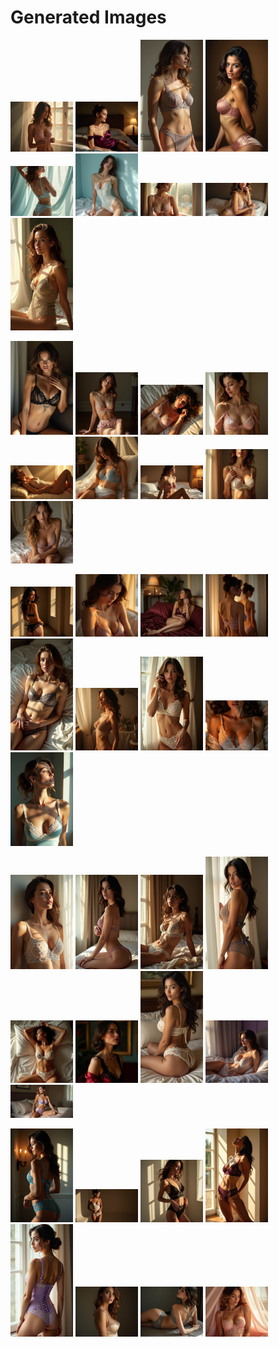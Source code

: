 # Generated Images



<img src="2025_06_23_01.webp" width="100"/> <img src="2025_06_23_02.webp" width="100"/> <img src="2025_06_23_03.webp" width="100"/> <img src="2025_06_23_04.webp" width="100"/> <img src="2025_06_23_05.webp" width="100"/> <img src="2025_06_23_06.webp" width="100"/> <img src="2025_06_23_07.webp" width="100"/> <img src="2025_06_23_08.webp" width="100"/> <img src="2025_06_23_09.webp" width="100"/>

<img src="2025_06_23_10.webp" width="100"/> <img src="2025_06_23_11.webp" width="100"/> <img src="2025_06_23_12.webp" width="100"/> <img src="2025_06_23_13.webp" width="100"/> <img src="2025_06_23_14.webp" width="100"/> <img src="2025_06_23_15.webp" width="100"/> <img src="2025_06_23_16.webp" width="100"/> <img src="2025_06_23_17.webp" width="100"/> <img src="2025_06_23_18.webp" width="100"/>

<img src="2025_06_23_19.webp" width="100"/> <img src="2025_06_23_20.webp" width="100"/> <img src="2025_06_23_21.webp" width="100"/> <img src="2025_06_23_22.webp" width="100"/> <img src="2025_06_23_23.webp" width="100"/> <img src="2025_06_23_24.webp" width="100"/> <img src="2025_06_23_25.webp" width="100"/> <img src="2025_06_23_26.webp" width="100"/> <img src="2025_06_23_27.webp" width="100"/>

<img src="2025_06_23_28.webp" width="100"/> <img src="2025_06_23_29.webp" width="100"/> <img src="2025_06_23_30.webp" width="100"/> <img src="2025_06_23_31.webp" width="100"/> <img src="2025_06_23_32.webp" width="100"/> <img src="2025_06_23_33.webp" width="100"/> <img src="2025_06_23_34.webp" width="100"/> <img src="2025_06_23_35.webp" width="100"/> <img src="2025_06_23_36.webp" width="100"/>

<img src="2025_06_23_37.webp" width="100"/> <img src="2025_06_23_38.webp" width="100"/> <img src="2025_06_23_39.webp" width="100"/> <img src="2025_06_23_40.webp" width="100"/> <img src="2025_06_23_41.webp" width="100"/> <img src="2025_06_23_42.webp" width="100"/> <img src="2025_06_23_43.webp" width="100"/> <img src="2025_06_23_44.webp" width="100"/>